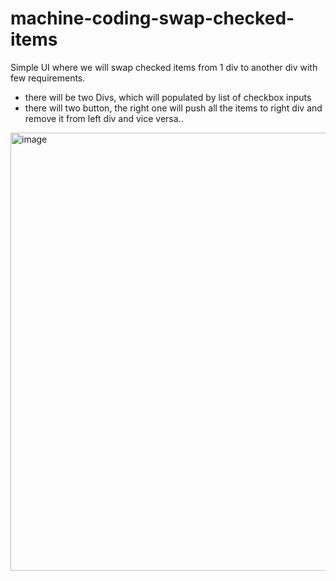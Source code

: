 # machine-coding-swap-checked-items

Simple UI where we will swap checked items from 1 div to another div with few requirements.
* there will be two Divs, which will populated by list of checkbox inputs
* there will two button, the right one will push all the items to right div and remove it from left div and vice versa..

<img width="701" alt="image" src="https://github.com/ashish3010/machine-coding-swap-checked-items/assets/69194675/5e65113e-c714-47f5-92c9-77af08edd477">

